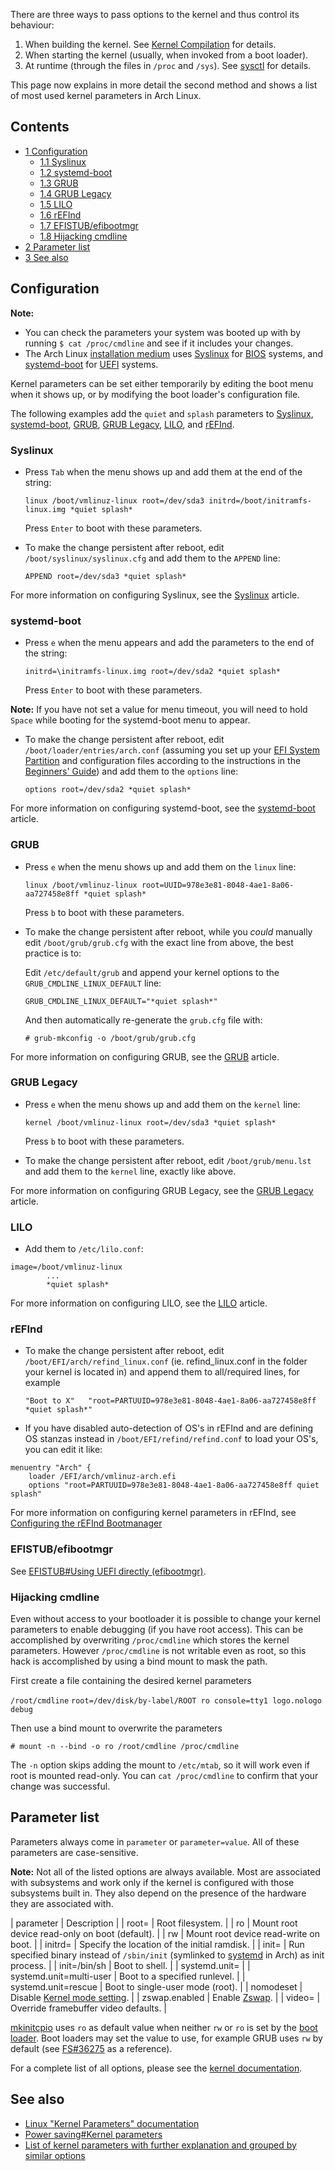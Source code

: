 There are three ways to pass options to the kernel and thus control its behaviour:

1.  When building the kernel. See [Kernel Compilation](/index.php/Kernel_Compilation "Kernel Compilation") for details.
2.  When starting the kernel (usually, when invoked from a boot loader).
3.  At runtime (through the files in `/proc` and `/sys`). See [sysctl](/index.php/Sysctl "Sysctl") for details.

This page now explains in more detail the second method and shows a list of most used kernel parameters in Arch Linux.

## Contents

*   [1 Configuration](#Configuration)
    *   [1.1 Syslinux](#Syslinux)
    *   [1.2 systemd-boot](#systemd-boot)
    *   [1.3 GRUB](#GRUB)
    *   [1.4 GRUB Legacy](#GRUB_Legacy)
    *   [1.5 LILO](#LILO)
    *   [1.6 rEFInd](#rEFInd)
    *   [1.7 EFISTUB/efibootmgr](#EFISTUB.2Fefibootmgr)
    *   [1.8 Hijacking cmdline](#Hijacking_cmdline)
*   [2 Parameter list](#Parameter_list)
*   [3 See also](#See_also)

## Configuration

**Note:**

*   You can check the parameters your system was booted up with by running `$ cat /proc/cmdline` and see if it includes your changes.
*   The Arch Linux [installation medium](https://www.archlinux.org/download/) uses [Syslinux](/index.php/Syslinux "Syslinux") for [BIOS](https://en.wikipedia.org/wiki/BIOS "wikipedia:BIOS") systems, and [systemd-boot](/index.php/Systemd-boot "Systemd-boot") for [UEFI](/index.php/UEFI "UEFI") systems.

Kernel parameters can be set either temporarily by editing the boot menu when it shows up, or by modifying the boot loader's configuration file.

The following examples add the `quiet` and `splash` parameters to [Syslinux](/index.php/Syslinux "Syslinux"), [systemd-boot](/index.php/Systemd-boot "Systemd-boot"), [GRUB](/index.php/GRUB "GRUB"), [GRUB Legacy](/index.php/GRUB_Legacy "GRUB Legacy"), [LILO](/index.php/LILO "LILO"), and [rEFInd](/index.php/REFInd "REFInd").

### Syslinux

*   Press `Tab` when the menu shows up and add them at the end of the string:

	 `linux /boot/vmlinuz-linux root=/dev/sda3 initrd=/boot/initramfs-linux.img *quiet splash*` 

	Press `Enter` to boot with these parameters.

*   To make the change persistent after reboot, edit `/boot/syslinux/syslinux.cfg` and add them to the `APPEND` line:

	 `APPEND root=/dev/sda3 *quiet splash*` 

For more information on configuring Syslinux, see the [Syslinux](/index.php/Syslinux "Syslinux") article.

### systemd-boot

*   Press `e` when the menu appears and add the parameters to the end of the string:

	 `initrd=\initramfs-linux.img root=/dev/sda2 *quiet splash*` 

	Press `Enter` to boot with these parameters.

**Note:** If you have not set a value for menu timeout, you will need to hold `Space` while booting for the systemd-boot menu to appear.

*   To make the change persistent after reboot, edit `/boot/loader/entries/arch.conf` (assuming you set up your [EFI System Partition](/index.php/Unified_Extensible_Firmware_Interface#EFI_System_Partition "Unified Extensible Firmware Interface") and configuration files according to the instructions in the [Beginners' Guide](/index.php/Beginners%27_guide#UEFI_motherboards "Beginners' guide")) and add them to the `options` line:

	 `options root=/dev/sda2 *quiet splash*` 

For more information on configuring systemd-boot, see the [systemd-boot](/index.php/Systemd-boot "Systemd-boot") article.

### GRUB

*   Press `e` when the menu shows up and add them on the `linux` line:

	 `linux /boot/vmlinuz-linux root=UUID=978e3e81-8048-4ae1-8a06-aa727458e8ff *quiet splash*` 

	Press `b` to boot with these parameters.

*   To make the change persistent after reboot, while you *could* manually edit `/boot/grub/grub.cfg` with the exact line from above, the best practice is to:

	Edit `/etc/default/grub` and append your kernel options to the `GRUB_CMDLINE_LINUX_DEFAULT` line:

	 `GRUB_CMDLINE_LINUX_DEFAULT="*quiet splash*"` 

	And then automatically re-generate the `grub.cfg` file with:

	 `# grub-mkconfig -o /boot/grub/grub.cfg` 

For more information on configuring GRUB, see the [GRUB](/index.php/GRUB "GRUB") article.

### GRUB Legacy

*   Press `e` when the menu shows up and add them on the `kernel` line:

	 `kernel /boot/vmlinuz-linux root=/dev/sda3 *quiet splash*` 

	Press `b` to boot with these parameters.

*   To make the change persistent after reboot, edit `/boot/grub/menu.lst` and add them to the `kernel` line, exactly like above.

For more information on configuring GRUB Legacy, see the [GRUB Legacy](/index.php/GRUB_Legacy "GRUB Legacy") article.

### LILO

*   Add them to `/etc/lilo.conf`:

```
image=/boot/vmlinuz-linux
        ...
        *quiet splash*
```

For more information on configuring LILO, see the [LILO](/index.php/LILO "LILO") article.

### rEFInd

*   To make the change persistent after reboot, edit `/boot/EFI/arch/refind_linux.conf` (ie. refind_linux.conf in the folder your kernel is located in) and append them to all/required lines, for example

	 `"Boot to X"   "root=PARTUUID=978e3e81-8048-4ae1-8a06-aa727458e8ff *quiet splash*"` 

*   If you have disabled auto-detection of OS's in rEFInd and are defining OS stanzas instead in `/boot/EFI/refind/refind.conf` to load your OS's, you can edit it like:

```
menuentry "Arch" {
	loader /EFI/arch/vmlinuz-arch.efi
	options "root=PARTUUID=978e3e81-8048-4ae1-8a06-aa727458e8ff quiet splash"

```

For more information on configuring kernel parameters in rEFInd, see [Configuring the rEFInd Bootmanager](http://www.rodsbooks.com/refind/linux.html)

### EFISTUB/efibootmgr

See [EFISTUB#Using UEFI directly (efibootmgr)](/index.php/EFISTUB#Using_UEFI_directly_.28efibootmgr.29 "EFISTUB").

### Hijacking cmdline

Even without access to your bootloader it is possible to change your kernel parameters to enable debugging (if you have root access). This can be accomplished by overwriting `/proc/cmdline` which stores the kernel parameters. However `/proc/cmdline` is not writable even as root, so this hack is accomplished by using a bind mount to mask the path.

First create a file containing the desired kernel parameters

 `/root/cmdline`  `root=/dev/disk/by-label/ROOT ro console=tty1 logo.nologo debug` 

Then use a bind mount to overwrite the parameters

```
# mount -n --bind -o ro /root/cmdline /proc/cmdline

```

The `-n` option skips adding the mount to `/etc/mtab`, so it will work even if root is mounted read-only. You can `cat /proc/cmdline` to confirm that your change was successful.

## Parameter list

Parameters always come in `parameter` or `parameter=value`. All of these parameters are case-sensitive.

**Note:** Not all of the listed options are always available. Most are associated with subsystems and work only if the kernel is configured with those subsystems built in. They also depend on the presence of the hardware they are associated with.

| parameter | Description |
| root= | Root filesystem. |
| ro | Mount root device read-only on boot (default). |
| rw | Mount root device read-write on boot. |
| initrd= | Specify the location of the initial ramdisk. |
| init= | Run specified binary instead of `/sbin/init` (symlinked to [systemd](/index.php/Systemd "Systemd") in Arch) as init process. |
| init=/bin/sh | Boot to shell. |
| systemd.unit= |
| systemd.unit=multi-user | Boot to a specified runlevel. |
| systemd.unit=rescue | Boot to single-user mode (root). |
| nomodeset | Disable [Kernel mode setting](/index.php/Kernel_mode_setting "Kernel mode setting"). |
| zswap.enabled | Enable [Zswap](/index.php/Zswap "Zswap"). |
| video=<videosetting> | Override framebuffer video defaults. |

 [mkinitcpio](/index.php/Mkinitcpio "Mkinitcpio") uses `ro` as default value when neither `rw` or `ro` is set by the [boot loader](/index.php/Boot_loader "Boot loader"). Boot loaders may set the value to use, for example GRUB uses `rw` by default (see [FS#36275](https://bugs.archlinux.org/task/36275) as a reference).

For a complete list of all options, please see the [kernel documentation](https://www.kernel.org/doc/Documentation/kernel-parameters.txt).

## See also

*   [Linux "Kernel Parameters" documentation](https://www.kernel.org/doc/Documentation/kernel-parameters.txt)
*   [Power saving#Kernel parameters](/index.php/Power_saving#Kernel_parameters "Power saving")
*   [List of kernel parameters with further explanation and grouped by similar options](http://files.kroah.com/lkn/lkn_pdf/ch09.pdf)